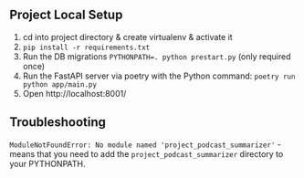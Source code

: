 ## Project Local Setup

1. cd into project directory & create virtualenv & activate it
2. `pip install -r requirements.txt`
3. Run the DB migrations `PYTHONPATH=. python prestart.py` (only required once)
4. Run the FastAPI server via poetry with the Python command: `poetry run python app/main.py`
6. Open http://localhost:8001/

## Troubleshooting
`ModuleNotFoundError: No module named 'project_podcast_summarizer'` - means that you need to add the
`project_podcast_summarizer` directory to your PYTHONPATH. 